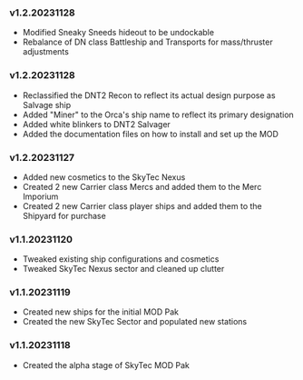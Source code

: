 ### v1.2.20231128
- Modified Sneaky Sneeds hideout to be undockable
- Rebalance of DN class Battleship and Transports for mass/thruster adjustments

### v1.2.20231128
- Reclassified the DNT2 Recon to reflect its actual design purpose as Salvage ship
- Added "Miner" to the Orca's ship name to reflect its primary designation
- Added white blinkers to DNT2 Salvager
- Added the documentation files on how to install and set up the MOD

### v1.2.20231127
- Added new cosmetics to the SkyTec Nexus
- Created 2 new Carrier class Mercs and added them to the Merc Imporium
- Created 2 new Carrier class player ships and added them to the Shipyard for purchase

### v1.1.20231120
- Tweaked existing ship configurations and cosmetics
- Tweaked SkyTec Nexus sector and cleaned up clutter

### v1.1.20231119
- Created new ships for the initial MOD Pak
- Created the new SkyTec Sector and populated new stations

### v1.1.20231118
- Created the alpha stage of SkyTec MOD Pak